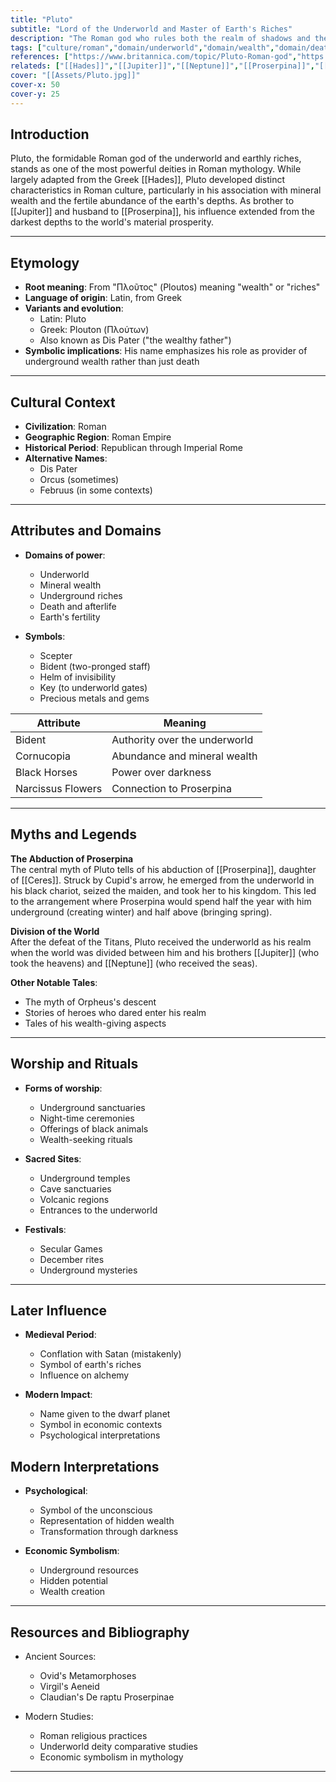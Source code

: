 ```yaml
---
title: "Pluto"
subtitle: "Lord of the Underworld and Master of Earth's Riches"
description: "The Roman god who rules both the realm of shadows and the wealth hidden beneath the earth's surface"
tags: ["culture/roman","domain/underworld","domain/wealth","domain/death","trait/male","trait/deity"]
references: ["https://www.britannica.com/topic/Pluto-Roman-god","https://www.worldhistory.org/Pluto/","https://www.theoi.com/Khthonios/Haides.html"]
relateds: ["[[Hades]]","[[Jupiter]]","[[Neptune]]","[[Proserpina]]","[[Ceres]]","[[Dis Pater]]","[[Orcus]]"]
cover: "[[Assets/Pluto.jpg]]"
cover-x: 50
cover-y: 25
---
```

## Introduction
Pluto, the formidable Roman god of the underworld and earthly riches, stands as one of the most powerful deities in Roman mythology. While largely adapted from the Greek [[Hades]], Pluto developed distinct characteristics in Roman culture, particularly in his association with mineral wealth and the fertile abundance of the earth's depths. As brother to [[Jupiter]] and husband to [[Proserpina]], his influence extended from the darkest depths to the world's material prosperity.

---

## Etymology

- **Root meaning**: From "Πλοῦτος" (Ploutos) meaning "wealth" or "riches"
- **Language of origin**: Latin, from Greek
- **Variants and evolution**:
  - Latin: Pluto
  - Greek: Plouton (Πλούτων)
  - Also known as Dis Pater ("the wealthy father")
- **Symbolic implications**: His name emphasizes his role as provider of underground wealth rather than just death

---

## Cultural Context

- **Civilization**: Roman
- **Geographic Region**: Roman Empire
- **Historical Period**: Republican through Imperial Rome
- **Alternative Names**:
  - Dis Pater
  - Orcus (sometimes)
  - Februus (in some contexts)

---

## Attributes and Domains

- **Domains of power**: 
  - Underworld
  - Mineral wealth
  - Underground riches
  - Death and afterlife
  - Earth's fertility

- **Symbols**: 
  - Scepter
  - Bident (two-pronged staff)
  - Helm of invisibility
  - Key (to underworld gates)
  - Precious metals and gems

| Attribute | Meaning |
|-----------|----------|
| Bident | Authority over the underworld |
| Cornucopia | Abundance and mineral wealth |
| Black Horses | Power over darkness |
| Narcissus Flowers | Connection to Proserpina |

---

## Myths and Legends

**The Abduction of Proserpina**  
The central myth of Pluto tells of his abduction of [[Proserpina]], daughter of [[Ceres]]. Struck by Cupid's arrow, he emerged from the underworld in his black chariot, seized the maiden, and took her to his kingdom. This led to the arrangement where Proserpina would spend half the year with him underground (creating winter) and half above (bringing spring).

**Division of the World**  
After the defeat of the Titans, Pluto received the underworld as his realm when the world was divided between him and his brothers [[Jupiter]] (who took the heavens) and [[Neptune]] (who received the seas).

**Other Notable Tales**:
- The myth of Orpheus's descent
- Stories of heroes who dared enter his realm
- Tales of his wealth-giving aspects

---

## Worship and Rituals

- **Forms of worship**: 
  - Underground sanctuaries
  - Night-time ceremonies
  - Offerings of black animals
  - Wealth-seeking rituals

- **Sacred Sites**:
  - Underground temples
  - Cave sanctuaries
  - Volcanic regions
  - Entrances to the underworld

- **Festivals**:
  - Secular Games
  - December rites
  - Underground mysteries

---

## Later Influence

- **Medieval Period**:
  - Conflation with Satan (mistakenly)
  - Symbol of earth's riches
  - Influence on alchemy

- **Modern Impact**:
  - Name given to the dwarf planet
  - Symbol in economic contexts
  - Psychological interpretations

## Modern Interpretations

- **Psychological**:
  - Symbol of the unconscious
  - Representation of hidden wealth
  - Transformation through darkness

- **Economic Symbolism**:
  - Underground resources
  - Hidden potential
  - Wealth creation

---

## Resources and Bibliography

- Ancient Sources:
  - Ovid's Metamorphoses
  - Virgil's Aeneid
  - Claudian's De raptu Proserpinae
  
- Modern Studies:
  - Roman religious practices
  - Underworld deity comparative studies
  - Economic symbolism in mythology

---